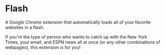 # Flash
A Google Chrome extension that automatically loads all of your favorite websites in a flash. 

If you're the type of person who wants to catch up with the New York Times, your email, and ESPN news all at once (or any other combinations of webpages), this extension is for you!
